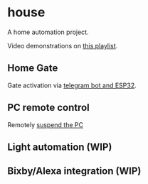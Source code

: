 # house

A home automation project.

Video demonstrations on [this playlist](https://youtube.com/playlist?list=PL5XBYkzIUBiuFjlobYjdBH2FgsQQUoQP5).

## Home Gate

Gate activation via [telegram bot and ESP32](home_gate/).

## PC remote control

Remotely [suspend the PC](pc_remote_control/)

## Light automation (WIP)

## Bixby/Alexa integration (WIP) 
